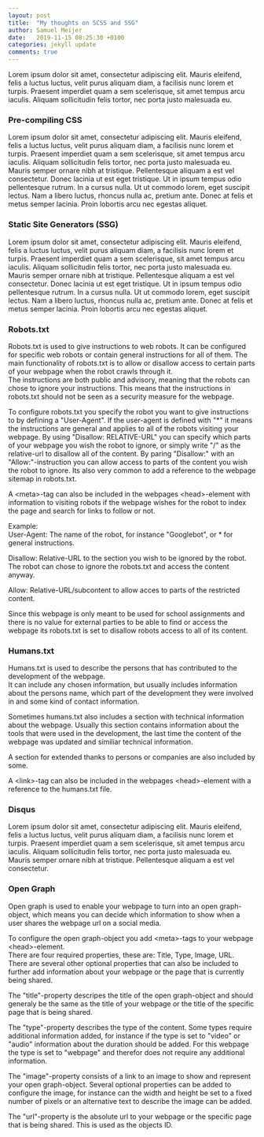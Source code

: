 ```yaml
---
layout: post
title:  "My thoughts on SCSS and SSG"
author: Samuel Meijer
date:   2019-11-15 08:25:30 +0100
categories: jekyll update
comments: true
---
```

Lorem ipsum dolor sit amet, consectetur adipiscing elit. Mauris eleifend, felis a luctus luctus, velit purus aliquam diam, a facilisis nunc lorem et turpis. Praesent imperdiet quam a sem scelerisque, sit amet tempus arcu iaculis. Aliquam sollicitudin felis tortor, nec porta justo malesuada eu. 

### Pre-compiling CSS
Lorem ipsum dolor sit amet, consectetur adipiscing elit. Mauris eleifend, felis a luctus luctus, velit purus aliquam diam, a facilisis nunc lorem et turpis. Praesent imperdiet quam a sem scelerisque, sit amet tempus arcu iaculis. Aliquam sollicitudin felis tortor, nec porta justo malesuada eu. Mauris semper ornare nibh at tristique. Pellentesque aliquam a est vel consectetur. Donec lacinia ut est eget tristique. Ut in ipsum tempus odio pellentesque rutrum. In a cursus nulla. Ut ut commodo lorem, eget suscipit lectus. Nam a libero luctus, rhoncus nulla ac, pretium ante. Donec at felis et metus semper lacinia. Proin lobortis arcu nec egestas aliquet.

### Static Site Generators (SSG)
Lorem ipsum dolor sit amet, consectetur adipiscing elit. Mauris eleifend, felis a luctus luctus, velit purus aliquam diam, a facilisis nunc lorem et turpis. Praesent imperdiet quam a sem scelerisque, sit amet tempus arcu iaculis. Aliquam sollicitudin felis tortor, nec porta justo malesuada eu. Mauris semper ornare nibh at tristique. Pellentesque aliquam a est vel consectetur. Donec lacinia ut est eget tristique. Ut in ipsum tempus odio pellentesque rutrum. In a cursus nulla. Ut ut commodo lorem, eget suscipit lectus. Nam a libero luctus, rhoncus nulla ac, pretium ante. Donec at felis et metus semper lacinia. Proin lobortis arcu nec egestas aliquet.

### Robots.txt
Robots.txt is used to give instructions to web robots. It can be configured for specific web robots or contain general instructions for all of them. The main functionality of robots.txt is to allow or disallow access to certain parts of your webpage when the robot crawls through it.  
The instructions are both public and advisory, meaning that the robots can chose to ignore your instructions. 
This means that the instructions in robots.txt should not be seen as a security measure for the webpage.

To configure robots.txt you specify the robot you want to give instructions to by defining a "User-Agent". If the user-agent is defined with "*" it means the instructions are general and applies to all of the robots visiting your webpage. By using "Disallow: RELATIVE-URL" you can specify which parts of your webpage you wish the robot to ignore, or simply write "/" as the relative-url to disallow all of the content. By paring "Disallow:" with an "Allow:"-instruction you can allow access to parts of the content you wish the robot to ignore.
Its also very common to add a reference to the webpage sitemap in robots.txt.  

A &lt;meta&gt;-tag can also be included in the webpages &lt;head&gt;-element with information to visiting robots if the webpage wishes for the robot to index the page and search for links to follow or not.

Example:  
User-Agent: The name of the robot, for instance "Googlebot", or * for general instructions.

Disallow: Relative-URL to the section you wish to be ignored by the robot.  
The robot can chose to ignore the robots.txt and access the content anyway.

Allow: Relative-URL/subcontent to allow acces to parts of the restricted content.

Since this webpage is only meant to be used for school assignments and there is no value for external parties to be able to find or access the webpage its robots.txt is set to disallow robots access to all of its content.

### Humans.txt
Humans.txt is used to describe the persons that has contributed to the development of the webpage.  
It can include any chosen information, but usually includes information about the persons name, which part of the development they were involved in and some kind of contact information.  

Sometimes humans.txt also includes a section with technical information about the webpage. Usually this section contains information about the tools that were used in the development, the last time the content of the webpage was updated and similiar technical information.

A section for extended thanks to persons or companies are also included by some.

A &lt;link&gt;-tag can also be included in the webpages &lt;head&gt;-element with a reference to the humans.txt file.

### Disqus
Lorem ipsum dolor sit amet, consectetur adipiscing elit. Mauris eleifend, felis a luctus luctus, velit purus aliquam diam, a facilisis nunc lorem et turpis. Praesent imperdiet quam a sem scelerisque, sit amet tempus arcu iaculis. Aliquam sollicitudin felis tortor, nec porta justo malesuada eu. Mauris semper ornare nibh at tristique. Pellentesque aliquam a est vel consectetur.

### Open Graph
Open graph is used to enable your webpage to turn into an open graph-object, which means you can decide which information to show when a user shares the webpage url on a social media.  

To configure the open graph-object you add &lt;meta&gt;-tags to your webpage &lt;head&gt;-element.  
There are four required properties, these are: Title, Type, Image, URL.  
There are several other optional properties that can also be included to further add information about your webpage or the page that is currently being shared.

The "title"-property descripes the title of the open graph-object and should generaly be the same as the title of your webpage or the title of the specific page that is being shared.

The "type"-property describes the type of the content. Some types require additional information added, for instance if the type is set to "video" or "audio" information about the duration should be added.
For this webpage the type is set to "webpage" and therefor does not require any additional information. 

The "image"-property consists of a link to an image to show and represent your open graph-object. Several optional properties can be added to configure the image, for instance can the width and height be set to a fixed number of pixels or an alternative text to describe the image can be added.

The "url"-property is the absolute url to your webpage or the specific page that is being shared. This is used as the objects ID.